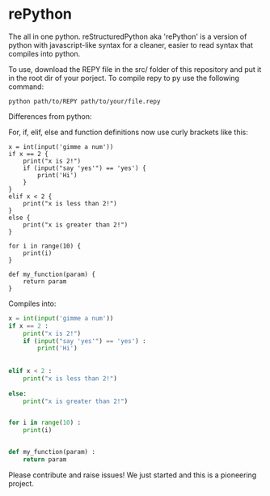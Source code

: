 # rePython

The all in one python.
reStructuredPython aka 'rePython' is a version of python with javascript-like syntax for a cleaner, easier to read syntax that compiles into python. 

To use, download the REPY file in the src/ folder of this repository and put it in the root dir of your porject. To compile repy to py use the following command:

```shell
python path/to/REPY path/to/your/file.repy
```

Differences from python:

For, if, elif, else and function definitions now use curly brackets like this:

```repy
x = int(input('gimme a num'))
if x == 2 {
    print("x is 2!")
    if (input("say 'yes'") == 'yes') {
        print('Hi')
    }
} 
elif x < 2 {
    print("x is less than 2!")
} 
else {
    print("x is greater than 2!")
}

for i in range(10) {
    print(i)
}

def my_function(param) {
    return param
}
```
Compiles into:
```python
x = int(input('gimme a num'))
if x == 2 :
    print("x is 2!")
    if (input("say 'yes'") == 'yes') :
        print('Hi')
    
 
elif x < 2 :
    print("x is less than 2!")
 
else:
    print("x is greater than 2!")


for i in range(10) :
    print(i)


def my_function(param) :
    return param
```

Please contribute and raise issues! We just started and this is a pioneering project.